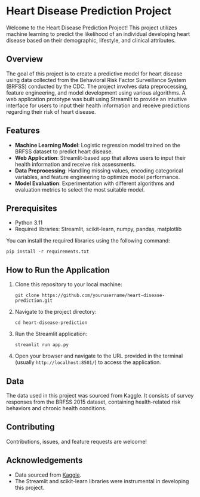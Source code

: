 # Heart Disease Prediction Project

Welcome to the Heart Disease Prediction Project! This project utilizes machine learning to predict the likelihood of an individual developing heart disease based on their demographic, lifestyle, and clinical attributes.

## Overview

The goal of this project is to create a predictive model for heart disease using data collected from the Behavioral Risk Factor Surveillance System (BRFSS) conducted by the CDC. The project involves data preprocessing, feature engineering, and model development using various algorithms. A web application prototype was built using Streamlit to provide an intuitive interface for users to input their health information and receive predictions regarding their risk of heart disease.

## Features

- **Machine Learning Model**: Logistic regression model trained on the BRFSS dataset to predict heart disease.
- **Web Application**: Streamlit-based app that allows users to input their health information and receive risk assessments.
- **Data Preprocessing**: Handling missing values, encoding categorical variables, and feature engineering to optimize model performance.
- **Model Evaluation**: Experimentation with different algorithms and evaluation metrics to select the most suitable model.

## Prerequisites

- Python 3.11
- Required libraries: Streamlit, scikit-learn, numpy, pandas, matplotlib

You can install the required libraries using the following command:

```
pip install -r requirements.txt
```

## How to Run the Application

1. Clone this repository to your local machine:

    ```
    git clone https://github.com/yourusername/heart-disease-prediction.git
    ```

2. Navigate to the project directory:

    ```
    cd heart-disease-prediction
    ```

3. Run the Streamlit application:

    ```
    streamlit run app.py
    ```

4. Open your browser and navigate to the URL provided in the terminal (usually `http://localhost:8501/`) to access the application.

## Data

The data used in this project was sourced from Kaggle. It consists of survey responses from the BRFSS 2015 dataset, containing health-related risk behaviors and chronic health conditions.

## Contributing

Contributions, issues, and feature requests are welcome! 


## Acknowledgements

- Data sourced from [Kaggle](https://www.kaggle.com/).
- The Streamlit and scikit-learn libraries were instrumental in developing this project.

